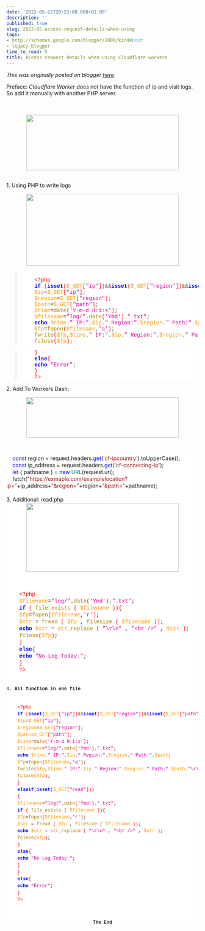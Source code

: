 ```yaml
---
date: '2022-05-22T20:23:00.008+01:00'
description: ''
published: true
slug: 2022-05-access-request-details-when-using
tags:
- http://schemas.google.com/blogger/2008/kind#post
- legacy-blogger
time_to_read: 5
title: Access request details when using Cloudflare workers
---
```


*This was originally posted on blogger [here](https://sheng-jiang.blogspot.com/2022/05/access-request-details-when-using.html)*.

<p>Preface:<i> Cloudflare Worker</i> does not have the function of ip and visit logs. So add it manually with another PHP server.</p><div class="separator" style="clear: both; text-align: left;"><br /></div><div class="separator" style="clear: both; text-align: left;"><br /></div><div class="separator" style="clear: both; text-align: center;"><a href="https://blogger.googleusercontent.com/img/b/R29vZ2xl/AVvXsEgzza3QGa_AAKDDkmDT6nb9t9Udbj3-RBBbuSFYvIWBbU1ja21JKKglASgIURaH2OG5yV1YmlNRvOcef50H_fdDOiwR2vqGuKr8rcuCYKRE9WPVmqWoWKhSa5KxCJ_lVnuzZloxBG3ebdqLUE7YHdqH0UH_a3CQpL0l1C10sCBzYnfZ513DSt6tDZYK/s1264/Screenshot%202022-05-23%20at%202.56.18%20PM.png" style="margin-left: 1em; margin-right: 1em;"><img border="0" height="145" src="https://blogger.googleusercontent.com/img/b/R29vZ2xl/AVvXsEgzza3QGa_AAKDDkmDT6nb9t9Udbj3-RBBbuSFYvIWBbU1ja21JKKglASgIURaH2OG5yV1YmlNRvOcef50H_fdDOiwR2vqGuKr8rcuCYKRE9WPVmqWoWKhSa5KxCJ_lVnuzZloxBG3ebdqLUE7YHdqH0UH_a3CQpL0l1C10sCBzYnfZ513DSt6tDZYK/w400-h145/Screenshot%202022-05-23%20at%202.56.18%20PM.png" width="400" /></a></div><br /><p></p><p>1. Using PHP to write logs</p><div class="separator" style="clear: both; text-align: center;"><a href="https://blogger.googleusercontent.com/img/b/R29vZ2xl/AVvXsEiwXiXfro2Uggjv8mJM52bdfXHxy8InzZmr8HvFIMMh61hc3bqDeA8TBYE8N44ce0ld30gzqtnqgzT8Uv5C1rqUHksbMbXaDvlF7A5MHXvQOEih6G42Bz-hnUMqdJ4fExy0AqqG4vjC3blvP909_iGcE2oVltuB6NMlLpQeuLynNdFyzHUFTLdcsdtA/s1624/Screenshot%202022-05-23%20at%203.21.20%20AM.png" style="margin-left: 1em; margin-right: 1em;"><img border="0" height="188" src="https://blogger.googleusercontent.com/img/b/R29vZ2xl/AVvXsEiwXiXfro2Uggjv8mJM52bdfXHxy8InzZmr8HvFIMMh61hc3bqDeA8TBYE8N44ce0ld30gzqtnqgzT8Uv5C1rqUHksbMbXaDvlF7A5MHXvQOEih6G42Bz-hnUMqdJ4fExy0AqqG4vjC3blvP909_iGcE2oVltuB6NMlLpQeuLynNdFyzHUFTLdcsdtA/w400-h188/Screenshot%202022-05-23%20at%203.21.20%20AM.png" width="400" /></a></div><blockquote><pre style="background: rgb(255, 255, 255); font-family: Menlo, courier;"><br /><span style="color: red;"><span>&nbsp;&nbsp; &nbsp;</span>&lt;?php</span><br /><span style="color: blue; font-weight: bold;"><span>&nbsp;&nbsp; &nbsp;</span>if</span><span style="color: grey;"> </span><span style="color: red;">(</span><span style="color: blue; font-weight: bold;">isset</span><span style="color: red;">(</span><span style="color: #ff9900;">$_GET</span><span style="color: red;">[</span><span style="color: #dc009c;">"ip"</span><span style="color: red;">]</span><span style="color: red;">)</span><span style="color: #804040;">&amp;&amp;</span><span style="color: blue; font-weight: bold;">isset</span><span style="color: red;">(</span><span style="color: #ff9900;">$_GET</span><span style="color: red;">[</span><span style="color: #dc009c;">"region"</span><span style="color: red;">]</span><span style="color: red;">)</span><span style="color: #804040;">&amp;&amp;</span><span style="color: blue; font-weight: bold;">isset</span><span style="color: red;">(</span><span style="color: #ff9900;">$_GET</span><span style="color: red;">[</span><span style="color: #dc009c;">"path"</span><span style="color: red;">]</span><span style="color: red;">)</span><span style="color: red;">)</span><span style="color: red;">{</span><br /><span style="color: #ff9900;"><span>&nbsp;&nbsp; &nbsp;</span>$ip</span><span style="color: #804040;">=</span><span style="color: #ff9900;">$_GET</span><span style="color: red;">[</span><span style="color: #dc009c;">"ip"</span><span style="color: red;">]</span>;<br /><span style="color: #ff9900;"><span>&nbsp;&nbsp; &nbsp;</span>$region</span><span style="color: #804040;">=</span><span style="color: #ff9900;">$_GET</span><span style="color: red;">[</span><span style="color: #dc009c;">"region"</span><span style="color: red;">]</span>;<br /><span style="color: #ff9900;"><span>&nbsp;&nbsp; &nbsp;</span>$path</span><span style="color: #804040;">=</span><span style="color: #ff9900;">$_GET</span><span style="color: red;">[</span><span style="color: #dc009c;">"path"</span><span style="color: red;">]</span>;<br /><span style="color: #ff9900;"><span>&nbsp;&nbsp; &nbsp;</span>$time</span><span style="color: #804040;">=</span><span style="color: #ad8000;">date</span><span style="color: red;">(</span><span style="color: #dc009c;">'Y-m-d H:i:s'</span><span style="color: red;">)</span>;<br /><span style="color: #ff9900;"><span>&nbsp;&nbsp; &nbsp;</span>$filename</span><span style="color: #804040;">=</span><span style="color: #dc009c;">"log/"</span>.<span style="color: #ad8000;">date</span><span style="color: red;">(</span><span style="color: #dc009c;">'Ymd'</span><span style="color: red;">)</span>.<span style="color: #dc009c;">".txt"</span>;<br /><span style="color: blue; font-weight: bold;"><span>&nbsp;&nbsp; &nbsp;</span>echo</span><span style="color: grey;"> </span><span style="color: #ff9900;">$time</span>.<span style="color: #dc009c;">" IP:"</span>.<span style="color: #ff9900;">$ip</span>.<span style="color: #dc009c;">" Region:"</span>.<span style="color: #ff9900;">$region</span>.<span style="color: #dc009c;">" Path:"</span>.<span style="color: #ff9900;">$path</span>;<br /><span style="color: #ff9900;"><span>&nbsp;&nbsp; &nbsp;</span>$fp</span><span style="color: #804040;">=</span><span style="color: #ad8000;">fopen</span><span style="color: red;">(</span><span style="color: #ff9900;">$filename</span>,<span style="color: #dc009c;">'a'</span><span style="color: red;">)</span>;<br /><span style="color: #ad8000;"><span>&nbsp;&nbsp; &nbsp;</span>fwrite</span><span style="color: red;">(</span><span style="color: #ff9900;">$fp</span>,<span style="color: #ff9900;">$time</span>.<span style="color: #dc009c;">" IP:"</span>.<span style="color: #ff9900;">$ip</span>.<span style="color: #dc009c;">" Region:"</span>.<span style="color: #ff9900;">$region</span>.<span style="color: #dc009c;">" Path:"</span>.<span style="color: #ff9900;">$path</span>.<span style="color: #dc009c;">"\r\n"</span><span style="color: red;">)</span>;<br /><span style="color: #ad8000;"><span>&nbsp;&nbsp; &nbsp;</span>fclose</span><span style="color: red;">(</span><span style="color: #ff9900;">$fp</span><span style="color: red;">)</span>;&nbsp;</pre></blockquote><blockquote><pre style="background: rgb(255, 255, 255); font-family: Menlo, courier;"><span style="color: red;"><span>&nbsp;&nbsp; &nbsp;</span>}</span><br /><span style="color: blue; font-weight: bold;"><span>&nbsp;&nbsp; &nbsp;</span>else</span><span style="color: red;">{</span><br /><span style="color: blue; font-weight: bold;"><span>&nbsp;&nbsp; &nbsp;</span>echo</span><span style="color: grey;"> </span><span style="color: #dc009c;">"Error"</span>;<br /><span style="color: red;"><span>&nbsp;&nbsp; &nbsp;</span>}</span><br /><span style="color: red;"><span>&nbsp;&nbsp; &nbsp;</span>?&gt;</span></pre></blockquote><p>2. Add To Workers Dash:&nbsp;</p><div class="separator" style="clear: both; text-align: center;"><a href="https://blogger.googleusercontent.com/img/b/R29vZ2xl/AVvXsEhFOd74IW7QyiSb4ZBYVVqvA-CyvzaQcpzPM9XbswaS_YmQjc_siIkpKBol-cfZZJv86Ek67hSLhK1EwS4cfHb6I4tivSZRMhKr6DsXIP2GhiA6NTF2RutdAcwmla8Q76kQnyuXkwF7oqLa2lA51F5pzL0CBhocTMzN62r77WAZh6mRpMlMYnhewNMa/s1156/Screenshot%202022-05-23%20at%203.20.15%20AM.png" style="margin-left: 1em; margin-right: 1em;"><img border="0" height="106" src="https://blogger.googleusercontent.com/img/b/R29vZ2xl/AVvXsEhFOd74IW7QyiSb4ZBYVVqvA-CyvzaQcpzPM9XbswaS_YmQjc_siIkpKBol-cfZZJv86Ek67hSLhK1EwS4cfHb6I4tivSZRMhKr6DsXIP2GhiA6NTF2RutdAcwmla8Q76kQnyuXkwF7oqLa2lA51F5pzL0CBhocTMzN62r77WAZh6mRpMlMYnhewNMa/w400-h106/Screenshot%202022-05-23%20at%203.20.15%20AM.png" width="400" /></a></div><p><br /></p><div style="background-color: #fffffe; line-height: 18px;"><div><span style="color: blue;">  <span>&nbsp;&nbsp; &nbsp;</span>const</span> region = request.headers.<span style="color: blue;">get</span>(<span style="color: #a31515;">'cf-ipcountry'</span>).toUpperCase();</div><div>  <span>&nbsp;&nbsp; &nbsp;</span><span style="color: blue;">const</span> ip_address = request.headers.<span style="color: blue;">get</span>(<span style="color: #a31515;">'cf-connecting-ip'</span>);</div><div>  <span>&nbsp;&nbsp; &nbsp;</span><span style="color: blue;">let</span> { pathname } = <span style="color: blue;">new</span> <span style="color: teal;">URL</span>(request.url);</div><div>  <span>&nbsp;&nbsp; &nbsp;</span>fetch(<span style="color: #a31515;">"https://exmaple.com/examplelocation?ip="</span>+ip_address+<span style="color: #a31515;">"&amp;region="</span>+region+<span style="color: #a31515;">"&amp;path="</span>+pathname);</div><div> </div><div><br /></div><div>3. Additional: read.php</div><div class="separator" style="clear: both; text-align: center;"><a href="https://blogger.googleusercontent.com/img/b/R29vZ2xl/AVvXsEiXcfeHgijwtCX4_Bj-7NWOM6_0cDhLZQ_642oMzQnGSuxyw0Ts814xqdAKA1QB4njJfFtfuRU_umyv-XfkkxZut4JAflCzsvz3_DnDe7AsXbiTuQIso0t7F3oW7UAIasvsqfT4Pj40UzkYR1uJjcFmKDcGKrCPzNAgszFTHu5G_WDl8jObqEVJZiZp/s1012/Screenshot%202022-05-23%20at%205.58.21%20PM.png" style="margin-left: 1em; margin-right: 1em;"><img border="0" height="180" src="https://blogger.googleusercontent.com/img/b/R29vZ2xl/AVvXsEiXcfeHgijwtCX4_Bj-7NWOM6_0cDhLZQ_642oMzQnGSuxyw0Ts814xqdAKA1QB4njJfFtfuRU_umyv-XfkkxZut4JAflCzsvz3_DnDe7AsXbiTuQIso0t7F3oW7UAIasvsqfT4Pj40UzkYR1uJjcFmKDcGKrCPzNAgszFTHu5G_WDl8jObqEVJZiZp/w400-h180/Screenshot%202022-05-23%20at%205.58.21%20PM.png" width="400" /></a></div><br /><div><br /></div><div><pre style="background: rgb(255, 255, 255); font-family: Menlo, courier;"><span style="color: red;"><span>&nbsp;&nbsp; &nbsp;</span>&lt;?php</span><br /><span style="color: #ff9900;"><span>&nbsp;&nbsp; &nbsp;</span>$filename</span><span style="color: #804040;">=</span><span style="color: #dc009c;">"log/"</span>.<span style="color: #ad8000;">date</span><span style="color: red;">(</span><span style="color: #dc009c;">'Ymd'</span><span style="color: red;">)</span>.<span style="color: #dc009c;">".txt"</span>;<br /><span style="color: blue; font-weight: bold;"><span>&nbsp;&nbsp; &nbsp;</span>if</span><span style="color: grey;"> </span><span style="color: red;">(</span><span style="color: grey;"> </span><span style="color: #ad8000;">file_exists</span><span style="color: grey;"> </span><span style="color: red;">(</span><span style="color: grey;"> </span><span style="color: #ff9900;">$filename</span><span style="color: grey;"> </span><span style="color: red;">)</span><span style="color: red;">)</span><span style="color: red;">{</span><br /><span style="color: #ff9900;"><span>&nbsp;&nbsp; &nbsp;</span>$fp</span><span style="color: #804040;">=</span><span style="color: #ad8000;">fopen</span><span style="color: red;">(</span><span style="color: #ff9900;">$filename</span>,<span style="color: #dc009c;">'r'</span><span style="color: red;">)</span>;<br /><span style="color: #ff9900;"><span>&nbsp;&nbsp; &nbsp;</span>$str</span><span style="color: grey;"> </span><span style="color: #804040;">=</span><span style="color: grey;"> </span><span style="color: #ad8000;">fread</span><span style="color: grey;"> </span><span style="color: red;">(</span><span style="color: grey;"> </span><span style="color: #ff9900;">$fp</span><span style="color: grey;"> </span>,<span style="color: grey;"> </span><span style="color: #ad8000;">filesize</span><span style="color: grey;"> </span><span style="color: red;">(</span><span style="color: grey;"> </span><span style="color: #ff9900;">$filename</span><span style="color: grey;"> </span><span style="color: red;">)</span><span style="color: red;">)</span>;<br /><span style="color: blue; font-weight: bold;"><span>&nbsp;&nbsp; &nbsp;</span>echo</span><span style="color: grey;"> </span><span style="color: #ff9900;">$str</span><span style="color: grey;"> </span><span style="color: #804040;">=</span><span style="color: grey;"> </span><span style="color: #ad8000;">str_replace</span><span style="color: grey;"> </span><span style="color: red;">(</span><span style="color: grey;"> </span><span style="color: #dc009c;">"\r\n"</span><span style="color: grey;"> </span>,<span style="color: grey;"> </span><span style="color: #dc009c;">"&lt;br /&gt;"</span><span style="color: grey;"> </span>,<span style="color: grey;"> </span><span style="color: #ff9900;">$str</span><span style="color: grey;"> </span><span style="color: red;">)</span>;<br /><span style="color: #ad8000;"><span>&nbsp;&nbsp; &nbsp;</span>fclose</span><span style="color: red;">(</span><span style="color: #ff9900;">$fp</span><span style="color: red;">)</span>;<br /><span style="color: red;"><span>&nbsp;&nbsp; &nbsp;</span>}</span><br /><span style="color: blue; font-weight: bold;"><span>&nbsp;&nbsp; &nbsp;</span>else</span><span style="color: red;">{</span><br /><span style="color: blue; font-weight: bold;"><span>&nbsp;&nbsp; &nbsp;</span>echo</span><span style="color: grey;"> </span><span style="color: #dc009c;">"No Log Today."</span>;<span style="color: grey;">    </span><br /><span style="color: red;"><span>&nbsp;&nbsp; &nbsp;</span>}</span><br /><span style="color: red;"><span>&nbsp;&nbsp; &nbsp;</span>?&gt;</span></pre></div><div><span style="font-family: Menlo, Monaco, Courier New, monospace;"><span style="font-size: 12px; white-space: pre;"><br /></span></span></div><div><span style="font-family: Menlo, Monaco, Courier New, monospace;"><span style="font-size: 12px; white-space: pre;">4. <b>All function in one file</b></span></span></div><div><span style="font-family: Menlo, Monaco, Courier New, monospace;"><span style="font-size: 12px; white-space: pre;"><br /></span></span></div><div><span style="font-family: Menlo, Monaco, Courier New, monospace;"><span style="font-size: 12px; white-space: pre;"><pre style="background: rgb(255, 255, 255); font-family: Menlo, courier;"><span style="color: red;"><span>&nbsp;&nbsp; &nbsp;</span>&lt;?php</span><br /><span style="color: blue; font-weight: bold;"><span>&nbsp;&nbsp; &nbsp;</span>if</span><span style="color: grey;"> </span><span style="color: red;">(</span><span style="color: blue; font-weight: bold;">isset</span><span style="color: red;">(</span><span style="color: #ff9900;">$_GET</span><span style="color: red;">[</span><span style="color: #dc009c;">"ip"</span><span style="color: red;">]</span><span style="color: red;">)</span><span style="color: #804040;">&amp;&amp;</span><span style="color: blue; font-weight: bold;">isset</span><span style="color: red;">(</span><span style="color: #ff9900;">$_GET</span><span style="color: red;">[</span><span style="color: #dc009c;">"region"</span><span style="color: red;">]</span><span style="color: red;">)</span><span style="color: #804040;">&amp;&amp;</span><span style="color: blue; font-weight: bold;">isset</span><span style="color: red;">(</span><span style="color: #ff9900;">$_GET</span><span style="color: red;">[</span><span style="color: #dc009c;">"path"</span><span style="color: red;">]</span><span style="color: red;">)</span><span style="color: red;">)</span><span style="color: red;">{</span><br /><span style="color: #ff9900;"><span>&nbsp;&nbsp; &nbsp;</span>$ip</span><span style="color: #804040;">=</span><span style="color: #ff9900;">$_GET</span><span style="color: red;">[</span><span style="color: #dc009c;">"ip"</span><span style="color: red;">]</span>;<br /><span style="color: #ff9900;"><span>&nbsp;&nbsp; &nbsp;</span>$region</span><span style="color: #804040;">=</span><span style="color: #ff9900;">$_GET</span><span style="color: red;">[</span><span style="color: #dc009c;">"region"</span><span style="color: red;">]</span>;<br /><span style="color: #ff9900;"><span>&nbsp;&nbsp; &nbsp;</span>$path</span><span style="color: #804040;">=</span><span style="color: #ff9900;">$_GET</span><span style="color: red;">[</span><span style="color: #dc009c;">"path"</span><span style="color: red;">]</span>;<br /><span style="color: #ff9900;"><span>&nbsp;&nbsp; &nbsp;</span>$time</span><span style="color: #804040;">=</span><span style="color: #ad8000;">date</span><span style="color: red;">(</span><span style="color: #dc009c;">'Y-m-d H:i:s'</span><span style="color: red;">)</span>;<br /><span style="color: #ff9900;"><span>&nbsp;&nbsp; &nbsp;</span>$filename</span><span style="color: #804040;">=</span><span style="color: #dc009c;">"log/"</span>.<span style="color: #ad8000;">date</span><span style="color: red;">(</span><span style="color: #dc009c;">'Ymd'</span><span style="color: red;">)</span>.<span style="color: #dc009c;">".txt"</span>;<br /><span style="color: blue; font-weight: bold;"><span>&nbsp;&nbsp; &nbsp;</span>echo</span><span style="color: grey;"> </span><span style="color: #ff9900;">$time</span>.<span style="color: #dc009c;">" IP:"</span>.<span style="color: #ff9900;">$ip</span>.<span style="color: #dc009c;">" Region:"</span>.<span style="color: #ff9900;">$region</span>.<span style="color: #dc009c;">" Path:"</span>.<span style="color: #ff9900;">$path</span>;<br /><span style="color: #ff9900;"><span>&nbsp;&nbsp; &nbsp;</span>$fp</span><span style="color: #804040;">=</span><span style="color: #ad8000;">fopen</span><span style="color: red;">(</span><span style="color: #ff9900;">$filename</span>,<span style="color: #dc009c;">'a'</span><span style="color: red;">)</span>;<br /><span style="color: #ad8000;"><span>&nbsp;&nbsp; &nbsp;</span>fwrite</span><span style="color: red;">(</span><span style="color: #ff9900;">$fp</span>,<span style="color: #ff9900;">$time</span>.<span style="color: #dc009c;">" IP:"</span>.<span style="color: #ff9900;">$ip</span>.<span style="color: #dc009c;">" Region:"</span>.<span style="color: #ff9900;">$region</span>.<span style="color: #dc009c;">" Path:"</span>.<span style="color: #ff9900;">$path</span>.<span style="color: #dc009c;">"\r\n"</span><span style="color: red;">)</span>;<br /><span style="color: #ad8000;"><span>&nbsp;&nbsp; &nbsp;</span>fclose</span><span style="color: red;">(</span><span style="color: #ff9900;">$fp</span><span style="color: red;">)</span>;<br /><span style="color: red;"><span>&nbsp;&nbsp; &nbsp;</span>}</span><br /><span style="color: blue; font-weight: bold;"><span>&nbsp;&nbsp; &nbsp;</span>elseif</span><span style="color: red;">(</span><span style="color: blue; font-weight: bold;">isset</span><span style="color: red;">(</span><span style="color: #ff9900;">$_GET</span><span style="color: red;">[</span><span style="color: #dc009c;">"read"</span><span style="color: red;">]</span><span style="color: red;">)</span><span style="color: red;">)</span><br /><span style="color: red;"><span>&nbsp;&nbsp; &nbsp;</span>{</span><br /><span style="color: grey;">    </span><span style="color: #ff9900;">$filename</span><span style="color: #804040;">=</span><span style="color: #dc009c;">"log/"</span>.<span style="color: #ad8000;">date</span><span style="color: red;">(</span><span style="color: #dc009c;">'Ymd'</span><span style="color: red;">)</span>.<span style="color: #dc009c;">".txt"</span>;<br /><span style="color: blue; font-weight: bold;"><span>&nbsp;&nbsp; &nbsp;</span>if</span><span style="color: grey;"> </span><span style="color: red;">(</span><span style="color: grey;"> </span><span style="color: #ad8000;">file_exists</span><span style="color: grey;"> </span><span style="color: red;">(</span><span style="color: grey;"> </span><span style="color: #ff9900;">$filename</span><span style="color: grey;"> </span><span style="color: red;">)</span><span style="color: red;">)</span><span style="color: red;">{</span><br /><span style="color: #ff9900;"><span>&nbsp;&nbsp; &nbsp;</span>$fp</span><span style="color: #804040;">=</span><span style="color: #ad8000;">fopen</span><span style="color: red;">(</span><span style="color: #ff9900;">$filename</span>,<span style="color: #dc009c;">'r'</span><span style="color: red;">)</span>;<br /><span style="color: #ff9900;"><span>&nbsp;&nbsp; &nbsp;</span>$str</span><span style="color: grey;"> </span><span style="color: #804040;">=</span><span style="color: grey;"> </span><span style="color: #ad8000;">fread</span><span style="color: grey;"> </span><span style="color: red;">(</span><span style="color: grey;"> </span><span style="color: #ff9900;">$fp</span><span style="color: grey;"> </span>,<span style="color: grey;"> </span><span style="color: #ad8000;">filesize</span><span style="color: grey;"> </span><span style="color: red;">(</span><span style="color: grey;"> </span><span style="color: #ff9900;">$filename</span><span style="color: grey;"> </span><span style="color: red;">)</span><span style="color: red;">)</span>;<br /><span style="color: blue; font-weight: bold;"><span>&nbsp;&nbsp; &nbsp;</span>echo</span><span style="color: grey;"> </span><span style="color: #ff9900;">$str</span><span style="color: grey;"> </span><span style="color: #804040;">=</span><span style="color: grey;"> </span><span style="color: #ad8000;">str_replace</span><span style="color: grey;"> </span><span style="color: red;">(</span><span style="color: grey;"> </span><span style="color: #dc009c;">"\r\n"</span><span style="color: grey;"> </span>,<span style="color: grey;"> </span><span style="color: #dc009c;">"&lt;br /&gt;"</span><span style="color: grey;"> </span>,<span style="color: grey;"> </span><span style="color: #ff9900;">$str</span><span style="color: grey;"> </span><span style="color: red;">)</span>;<br /><span style="color: #ad8000;"><span>&nbsp;&nbsp; &nbsp;</span>fclose</span><span style="color: red;">(</span><span style="color: #ff9900;">$fp</span><span style="color: red;">)</span>;<br /><span style="color: red;"><span>&nbsp;&nbsp; &nbsp;</span>}</span><br /><span style="color: blue; font-weight: bold;"><span>&nbsp;&nbsp; &nbsp;</span>else</span><span style="color: red;">{</span><br /><span style="color: blue; font-weight: bold;"><span>&nbsp;&nbsp; &nbsp;</span>echo</span><span style="color: grey;"> </span><span style="color: #dc009c;">"No Log Today."</span>;<span style="color: grey;">    </span><br /><span style="color: red;"><span>&nbsp;&nbsp; &nbsp;</span>}</span><br /><span style="color: red;"><span>&nbsp;&nbsp; &nbsp;</span>}</span><br /><span style="color: blue; font-weight: bold;"><span>&nbsp;&nbsp; &nbsp;</span>else</span><span style="color: red;">{</span><br /><span style="color: blue; font-weight: bold;"><span>&nbsp;&nbsp; &nbsp;</span>echo</span><span style="color: grey;"> </span><span style="color: #dc009c;">"Error"</span>;<span style="color: grey;">    </span><br /><span style="color: red;"><span>&nbsp;&nbsp; &nbsp;</span>}</span><br /><span style="color: red;"><span>&nbsp;&nbsp; &nbsp;</span>?&gt;</span></pre><pre style="background: rgb(255, 255, 255); font-family: Menlo, courier; text-align: center;"><b><br /></b></pre><pre style="background: rgb(255, 255, 255); font-family: Menlo, courier; text-align: center;"><b>The End</b></pre></span></span></div></div>